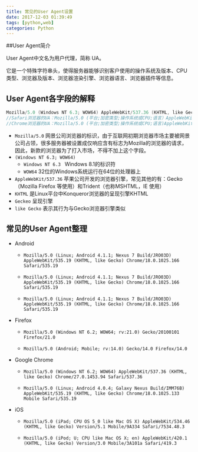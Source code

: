 ```yaml
---
title: 常见的User Agent设置
date: 2017-12-03 01:39:49
tags: [python,web]
categories: Python
---
```


##User Agent简介

User Agent中文名为用户代理，简称 UA。

它是一个特殊字符串头，使得服务器能够识别客户使用的操作系统及版本、CPU 类型、浏览器及版本、浏览器渲染引擎、浏览器语言、浏览器插件等信息。

## User Agent各字段的解释

```java
Mozilla/5.0 (Windows NT 6.3; WOW64) AppleWebKit/537.36 (KHTML, like Gecko) Chrome/33.0.1750.29 Safari/537.36
//Safari浏览器的UA：Mozilla/5.0 (平台;加密类型;操作系统或CPU;语言）AppleWebKit/AppleWebKit版本号(KHTML, like Gecko) Safari/Safari 版本号
//Chrome浏览器的UA：Mozilla/5.0 (平台;加密类型;操作系统或CPU;语言)AppleWebKit/AppleWebKit版本号 (KHTML, like Gecko) Chrome/ Chrome 版本号 Safari/Safari 版本号
```

- ``Mozilla/5.0``  网景公司浏览器的标识，由于互联网初期浏览器市场主要被网景公司占领，很多服务器被设置成仅响应含有标志为Mozilla的浏览器的请求，因此，新款的浏览器为了打入市场，不得不加上这个字段。
- ``(Windows NT 6.3; WOW64)``
  - ``Windows NT 6.3 ``  Windows 8.1的标识符
  - ``WOW64``  32位的Windows系统运行在64位的处理器上
- `` AppleWebKit/537.36 ``  苹果公司开发的浏览器引擎，常见其他的有：Gecko（Mozilla Firefox 等使用）和Trident（也称MSHTML，IE 使用）
- ``KHTML``  是Linux平台中Konqueror浏览器的呈现引擎KHTML
- ``Geckeo``  呈现引擎
- ``like Gecko``  表示其行为与Gecko浏览器引擎类似

## 常见的User Agent整理

- Android

  - ```
    Mozilla/5.0 (Linux; Android 4.1.1; Nexus 7 Build/JRO03D) AppleWebKit/535.19 (KHTML, like Gecko) Chrome/18.0.1025.166 Safari/535.19
    ```

  - ```
    Mozilla/5.0 (Linux; Android 4.1.1; Nexus 7 Build/JRO03D) AppleWebKit/535.19 (KHTML, like Gecko) Chrome/18.0.1025.166 Safari/535.19
    ```

  - ```
    Mozilla/5.0 (Linux; Android 4.1.1; Nexus 7 Build/JRO03D) AppleWebKit/535.19 (KHTML, like Gecko) Chrome/18.0.1025.166 Safari/535.19
    ```

- Firefox

  - ```
    Mozilla/5.0 (Windows NT 6.2; WOW64; rv:21.0) Gecko/20100101 Firefox/21.0
    ```

  - ```
    Mozilla/5.0 (Android; Mobile; rv:14.0) Gecko/14.0 Firefox/14.0
    ```

- Google Chrome

  - ```
    Mozilla/5.0 (Windows NT 6.2; WOW64) AppleWebKit/537.36 (KHTML, like Gecko) Chrome/27.0.1453.94 Safari/537.36
    ```

  - ```
    Mozilla/5.0 (Linux; Android 4.0.4; Galaxy Nexus Build/IMM76B) AppleWebKit/535.19 (KHTML, like Gecko) Chrome/18.0.1025.133 Mobile Safari/535.19
    ```

- iOS

  - ```
    Mozilla/5.0 (iPad; CPU OS 5_0 like Mac OS X) AppleWebKit/534.46 (KHTML, like Gecko) Version/5.1 Mobile/9A334 Safari/7534.48.3
    ```

  - ```
    Mozilla/5.0 (iPod; U; CPU like Mac OS X; en) AppleWebKit/420.1 (KHTML, like Gecko) Version/3.0 Mobile/3A101a Safari/419.3
    ```



